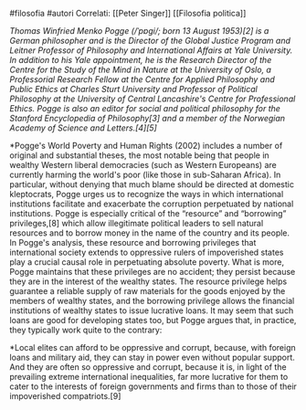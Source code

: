#filosofia #autori 
Correlati: [[Peter Singer]] [[Filosofia politica]]

*Thomas Winfried Menko Pogge (/ˈpɒɡi/; born 13 August 1953)[2] is a German philosopher and is the Director of the Global Justice Program and Leitner Professor of Philosophy and International Affairs at Yale University. In addition to his Yale appointment, he is the Research Director of the Centre for the Study of the Mind in Nature at the University of Oslo, a Professorial Research Fellow at the Centre for Applied Philosophy and Public Ethics at Charles Sturt University and Professor of Political Philosophy at the University of Central Lancashire's Centre for Professional Ethics. Pogge is also an editor for social and political philosophy for the Stanford Encyclopedia of Philosophy[3] and a member of the Norwegian Academy of Science and Letters.[4][5]*

*Pogge's World Poverty and Human Rights (2002) includes a number of original and substantial theses, the most notable being that people in wealthy Western liberal democracies (such as Western Europeans) are currently harming the world's poor (like those in sub-Saharan Africa). In particular, without denying that much blame should be directed at domestic kleptocrats, Pogge urges us to recognize the ways in which international institutions facilitate and exacerbate the corruption perpetuated by national institutions. Pogge is especially critical of the “resource” and “borrowing” privileges,[8] which allow illegitimate political leaders to sell natural resources and to borrow money in the name of the country and its people. In Pogge's analysis, these resource and borrowing privileges that international society extends to oppressive rulers of impoverished states play a crucial causal role in perpetuating absolute poverty. What is more, Pogge maintains that these privileges are no accident; they persist because they are in the interest of the wealthy states. The resource privilege helps guarantee a reliable supply of raw materials for the goods enjoyed by the members of wealthy states, and the borrowing privilege allows the financial institutions of wealthy states to issue lucrative loans. It may seem that such loans are good for developing states too, but Pogge argues that, in practice, they typically work quite to the contrary:

*Local elites can afford to be oppressive and corrupt, because, with foreign loans and military aid, they can stay in power even without popular support. And they are often so oppressive and corrupt, because it is, in light of the prevailing extreme international inequalities, far more lucrative for them to cater to the interests of foreign governments and firms than to those of their impoverished compatriots.[9]

